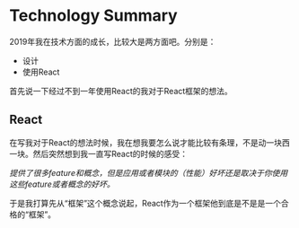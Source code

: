 # Technology Summary

2019年我在技术方面的成长，比较大是两方面吧。分别是：

* 设计
* 使用React

首先说一下经过不到一年使用React的我对于React框架的想法。

## React

在写我对于React的想法时候，我在想我要怎么说才能比较有条理，不是动一块西一块。然后突然想到我一直写React的时候的感受：

*提供了很多feature和概念，但是应用或者模块的（性能）好坏还是取决于你使用这些feature或者概念的好坏。*

于是我打算先从“框架”这个概念说起，React作为一个框架他到底是不是是一个合格的“框架”。
